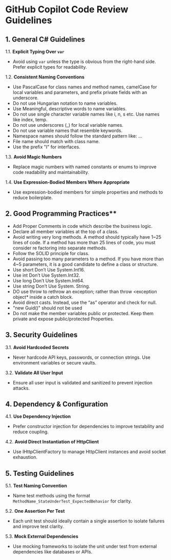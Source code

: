# GitHub Copilot Code Review Guidelines

## 1. General C# Guidelines

1.1. **Explicit Typing Over `var`**
   * Avoid using `var` unless the type is obvious from the right-hand side. Prefer explicit types for readability.

1.2. **Consistent Naming Conventions**
* Use PascalCase for class names and method names, camelCase for local variables and parameters, and prefix private fields with an underscore.
*  Do not use Hungarian notation to name variables. 
*  Use Meaningful, descriptive words to name variables.
* Do not use single character variable names like i, n, s etc. Use names like index, temp.
*  Do not use underscores (_) for local variable names. 
*  Do not use variable names that resemble keywords.
*  Namespace names should follow the standard pattern like: <company name>.<product name>.<top level module>.<bottom level module>
*  File name should match with class name.
*  Use the prefix "I" for interfaces.

1.3. **Avoid Magic Numbers**
* Replace magic numbers with named constants or enums to improve code readability and maintainability.

1.4. **Use Expression-Bodied Members Where Appropriate**
* Use expression-bodied members for simple properties and methods to reduce boilerplate.

## 2. Good Programming Practices**
* Add Proper Comments in code which describe the business logic.
* Declare all member variables at the top of a class.
* Avoid writing very long methods. A method should typically have 1~25 lines of code. If a method has more than 25 lines of code, you must consider re factoring into separate methods. 
* Follow the SOLID principle for class.
* Avoid passing too many parameters to a method. If you have more than 4~5 parameters, it is a good candidate to define a class or structure.
* Use short Don’t Use System.Int16.
* Use int Don’t Use System.Int32.
* Use long Don’t Use System.Int64.
* Use string Don’t Use System. String.
* DO use throw to rethrow an exception; rather than throw <exception object* inside a catch block.
* Avoid direct casts. Instead, use the “as” operator and check for null. 
* "new Guid()" should not be used
* Do not make the member variables public or protected. Keep them private and expose public/protected Properties.

## 3. Security Guidelines

3.1. **Avoid Hardcoded Secrets**
   * Never hardcode API keys, passwords, or connection strings. Use environment variables or secure vaults.

3.2. **Validate All User Input**
   * Ensure all user input is validated and sanitized to prevent injection attacks.

## 4. Dependency & Configuration

4.1. **Use Dependency Injection**
   * Prefer constructor injection for dependencies to improve testability and reduce coupling.

4.2. **Avoid Direct Instantiation of HttpClient**
   * Use IHttpClientFactory to manage HttpClient instances and avoid socket exhaustion.

## 5. Testing Guidelines

5.1. **Test Naming Convention**
   * Name test methods using the format `MethodName_StateUnderTest_ExpectedBehavior` for clarity.

5.2. **One Assertion Per Test**
   * Each unit test should ideally contain a single assertion to isolate failures and improve test clarity.

5.3. **Mock External Dependencies**
   * Use mocking frameworks to isolate the unit under test from external dependencies like databases or APIs.



